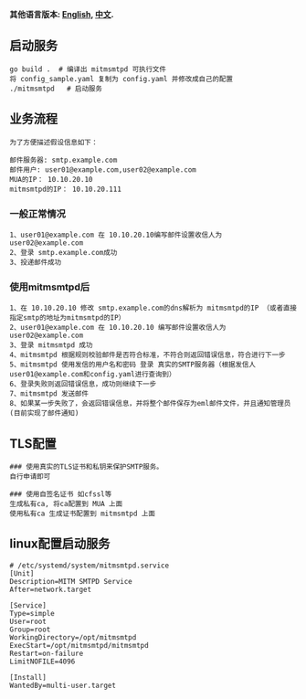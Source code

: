 **其他语言版本: [English](README.md), [中文](README_zh.md).**

## 启动服务
    go build .  # 编译出 mitmsmtpd 可执行文件  
    将 config_sample.yaml 复制为 config.yaml 并修改成自己的配置
    ./mitmsmtpd   # 启动服务

## 业务流程

    为了方便描述假设信息如下：

    邮件服务器: smtp.example.com
    邮件用户: user01@example.com,user02@example.com
    MUA的IP： 10.10.20.10 
    mitmsmtpd的IP： 10.10.20.111

### 一般正常情况
    1、user01@example.com 在 10.10.20.10编写邮件设置收信人为  user02@example.com 
    2、登录 smtp.example.com成功
    3、投递邮件成功

### 使用mitmsmtpd后
    1、在 10.10.20.10 修改 smtp.example.com的dns解析为 mitmsmtpd的IP （或者直接指定smtp的地址为mitmsmtpd的IP）
    2、user01@example.com 在 10.10.20.10 编写邮件设置收信人为  user02@example.com 
    3、登录 mitmsmtpd 成功
    4、mitmsmtpd 根据规则校验邮件是否符合标准，不符合则返回错误信息，符合进行下一步
    5、mitmsmtpd 使用发信的用户名和密码 登录 真实的SMTP服务器（根据发信人user01@example.com和config.yaml进行查询到）
    6、登录失败则返回错误信息，成功则继续下一步
    7、mitmsmtpd 发送邮件
    8、如果某一步失败了，会返回错误信息，并将整个邮件保存为eml邮件文件，并且通知管理员(目前实现了邮件通知)

## TLS配置
    ### 使用真实的TLS证书和私钥来保护SMTP服务。
    自行申请即可

    ### 使用自签名证书 如cfssl等
    生成私有ca, 将ca配置到 MUA 上面 
    使用私有ca 生成证书配置到 mitmsmtpd 上面 

## linux配置启动服务
```
# /etc/systemd/system/mitmsmtpd.service
[Unit]
Description=MITM SMTPD Service
After=network.target

[Service]
Type=simple
User=root
Group=root
WorkingDirectory=/opt/mitmsmtpd
ExecStart=/opt/mitmsmtpd/mitmsmtpd
Restart=on-failure
LimitNOFILE=4096

[Install]
WantedBy=multi-user.target
```

